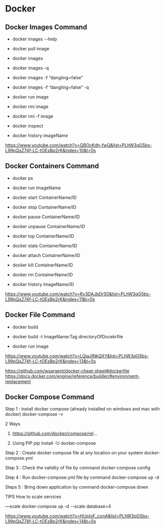 # Docker 

## Docker Images Command

* docker images --help
* docker pull image
* docker images
* docker images -q
* docker images -f “dangling=false”
* docker images -f “dangling=false” -q

* docker run image
* docker rmi image
* docker rmi -f image

* docker inspect
* docker history imageName

https://www.youtube.com/watch?v=QBOcKdh-fwQ&list=PLhW3qG5bs-L99pQsZ74f-LC-tOEsBp2rK&index=10&t=0s

## Docker Containers Command

* docker ps
* docker run ImageName
* docker start ContainerName/ID
* docker stop ContainerName/ID

* docker pause ContainerName/ID
* docker unpause  ContainerName/ID

* docker top ContainerName/ID
* docker stats ContainerName/ID

* docker attach ContainerName/ID

* docker kill ContainerName/ID
* docker rm ContainerName/ID

* docker history ImageName/ID

https://www.youtube.com/watch?v=Rv3DAJbDrS0&list=PLhW3qG5bs-L99pQsZ74f-LC-tOEsBp2rK&index=11&t=0s

## Docker File Command

* docker build 
* docker build -t ImageName:Tag directoryOfDocekrfile

* docker run image

https://www.youtube.com/watch?v=LQjaJINkQXY&list=PLhW3qG5bs-L99pQsZ74f-LC-tOEsBp2rK&index=13&t=0s

https://github.com/wsargent/docker-cheat-sheet#dockerfile
https://docs.docker.com/engine/reference/builder/#environment-replacement

## Docker Compose Command

Step 1 : install docker compose
   (already installed on windows and mac with docker)
   docker-compose -v
   
   2 Ways

   1.  https://github.com/docker/compose/rel...

   2. Using PIP
    pip install -U docker-compose

Step 2 : Create docker compose file at any location on your system
   docker-compose.yml

Step 3 : Check the validity of file by command
    docker-compose config

Step 4 : Run docker-compose.yml file by command
   docker-compose up -d

Steps 5 : Bring down application by command
   docker-compose down

TIPS
How to scale services

—scale
docker-compose up -d --scale database=4

https://www.youtube.com/watch?v=HUpIoF_conA&list=PLhW3qG5bs-L99pQsZ74f-LC-tOEsBp2rK&index=14&t=0s

